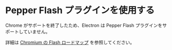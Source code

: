 # Pepper Flash プラグインを使用する

Chrome がサポートを終了したため、Electron は Pepper Flash プラグインをサポートしていません。

詳細は [Chromium の Flash ロードマップ](https://www.chromium.org/flash-roadmap) を参照してください。
